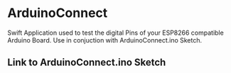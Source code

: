 # ArduinoConnect
Swift Application used to test the digital Pins of your ESP8266 compatible Arduino Board. Use in conjuction with ArduinoConnect.ino Sketch.

## Link to ArduinoConnect.ino Sketch
